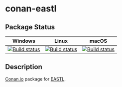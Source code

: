 # conan-eastl

## Package Status

| Windows | Linux | macOS |
|:-------:|:-----:|:-----:|
|[![Build status](https://ci.appveyor.com/api/projects/status/afpxf7hpmaq7c4gb/branch/testing%2F3.16.05?svg=true)](https://ci.appveyor.com/project/SpaceIm/conan-eastl)|[![Build status](https://github.com/SpaceIm/conan-eastl/workflows/.github/workflows/linux.yml/badge.svg?branch=testing%2F3.16.05)](https://github.com/SpaceIm/conan-eastl/actions/workflows/linux.yml?query=branch%3Atesting%2F3.16.05)|[![Build status](https://github.com/SpaceIm/conan-eastl/workflows/.github/workflows/macos.yml/badge.svg?branch=testing%2F3.16.05)](https://github.com/SpaceIm/conan-eastl/actions/workflows/macos.yml?query=branch%3Atesting%2F3.16.05)|

## Description

[Conan.io](https://conan.io) package for [EASTL](https://github.com/electronicarts/EASTL).
